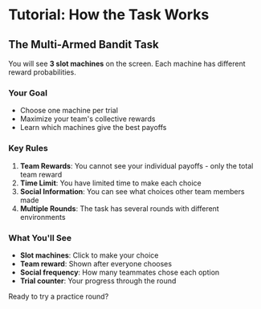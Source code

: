 # Tutorial: How the Task Works

## The Multi-Armed Bandit Task

You will see **3 slot machines** on the screen. Each machine has different reward probabilities.

### Your Goal
- Choose one machine per trial
- Maximize your team's collective rewards
- Learn which machines give the best payoffs

### Key Rules

1. **Team Rewards**: You cannot see your individual payoffs - only the total team reward
2. **Time Limit**: You have limited time to make each choice
3. **Social Information**: You can see what choices other team members made
4. **Multiple Rounds**: The task has several rounds with different environments

### What You'll See

- **Slot machines**: Click to make your choice
- **Team reward**: Shown after everyone chooses
- **Social frequency**: How many teammates chose each option
- **Trial counter**: Your progress through the round

Ready to try a practice round?